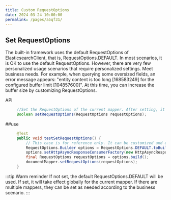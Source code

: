 ```yaml
---
title: Custom RequestOptions
date: 2024-03-24 10:00:00
permalink: /pages/a5qf31/
---
```

## Set RequestOptions
The built-in framework uses the default RequestOptions of ElasticsearchClient, that is, RequestOptions.DEFAULT. In most scenarios, it is OK to use the default RequestOptions. However, there are very few personalized usage scenarios that require personalized settings. Meet business needs.
For example, when querying some oversized fields, an error message appears: "entity content is too long [168583249] for the configured buffer limit [104857600]". At this time, you can increase the buffer size by customizing RequestOptions.

API
```java
     //Set the RequestOptions of the current mapper. After setting, it will permanently reside in the jvm cache. Subsequent CRUD will use this RequestOptions and will only become invalid after restarting the project.
     Boolean setRequestOptions(RequestOptions requestOptions);
```
##use

```java
     @Test
     public void testSetRequestOptions() {
         // This case is for reference only. It can be customized and expanded according to business needs.
         RequestOptions.Builder options = RequestOptions.DEFAULT.toBuilder();
         options.setHttpAsyncResponseConsumerFactory(new HttpAsyncResponseConsumerFactory.HeapBufferedResponseConsumerFactory(4 * 104857600));
         final RequestOptions requestOptions = options.build();
         documentMapper.setRequestOptions(requestOptions);
     }
```

:::tip Warm reminder
If not set, the default RequestOptions.DEFAULT will be used. If set, it will take effect globally for the current mapper. If there are multiple mappers, they can be set as needed according to the business scenario.
:::